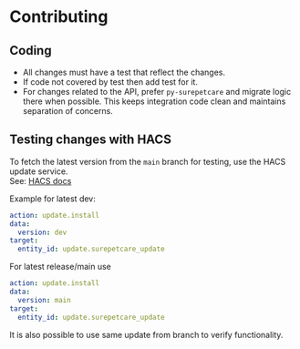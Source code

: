 # Contributing  

## Coding 
- All changes must have a test that reflect the changes.
- If code not covered by test then add test for it. 
- For changes related to the API, prefer `py-surepetcare` and migrate logic there when possible. This keeps integration code clean and maintains separation of concerns.

## Testing changes with HACS
To fetch the latest version from the `main` branch for testing, use the HACS update service.  
See: [HACS docs](https://hacs.xyz/docs/use/entities/update/)

Example for latest dev:

```yaml
action: update.install
data:
  version: dev
target:
  entity_id: update.surepetcare_update
```
For latest release/main use
```yaml
action: update.install
data:
  version: main
target:
  entity_id: update.surepetcare_update
```


It is also possible to use same update from branch to verify functionality. 
